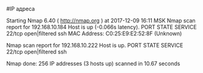 #IP адреса <a name="99"></a>

Starting Nmap 6.40 ( http://nmap.org ) at 2017-12-09 16:11 MSK
Nmap scan report for 192.168.10.184
Host is up (-0.066s latency).
PORT   STATE         SERVICE
22/tcp open|filtered ssh
MAC Address: C0:25:E9:E2:52:8F (Unknown)

Nmap scan report for 192.168.10.222
Host is up.
PORT   STATE         SERVICE
22/tcp open|filtered ssh

Nmap done: 256 IP addresses (3 hosts up) scanned in 10.67 seconds
